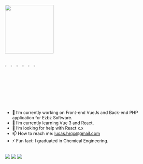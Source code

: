 <div> 
  <img height="160em" src="https://github-readme-stats.vercel.app/api?hide_rank=true&username=LucasHrqc&show_icons=true&theme=github_dark&include_all_commits=true&count_private=true&card_width=850px"/>
<!--   <img height="160em" src="https://github-readme-stats.vercel.app/api/top-langs/?username=LucasHrqc&hide_title=true&layout=compact&card_width=400px"/> -->
</div>

##
<div>
<img width="3%" height="3%" src="https://cdn.jsdelivr.net/gh/devicons/devicon/icons/css3/css3-original.svg" />
<img width="3%" height="3%" src="https://cdn.jsdelivr.net/gh/devicons/devicon/icons/html5/html5-original.svg" />       
<img width="3%" height="3%" src="https://cdn.jsdelivr.net/gh/devicons/devicon/icons/javascript/javascript-original.svg" />
<img width="3%" height="3%" src="https://cdn.jsdelivr.net/gh/devicons/devicon/icons/vuejs/vuejs-original.svg" />      
<img width="3%" height="3%" src="https://cdn.jsdelivr.net/gh/devicons/devicon/icons/php/php-original.svg" />
<img width="3%" height="3%" src="https://cdn.jsdelivr.net/gh/devicons/devicon/icons/laravel/laravel-plain.svg" />         
</div>          

##
- 🔭 I’m currently working on Front-end VueJs and Back-end PHP application for Ezbz Software.
- 🌱 I’m currently learning Vue 3 and React.
- 🤔 I’m looking for help with React x.x
- 📫 How to reach me: lucas.hrqc@gmail.com
- ⚡ Fun fact: I graduated in Chemical Engineering.

##
<div>
  <a href="https://www.linkedin.com/in/lucashrqc/"><img src="https://img.shields.io/badge/LinkedIn-0077B5?style=for-the-badge&logo=linkedin&logoColor=white" target="_blank"></img></a>
  <a href="mailto:lucas.hrqc@gmail.com"><img src="https://img.shields.io/badge/Gmail-D14836?style=for-the-badge&logo=gmail&logoColor=white" target="_blank"></img></a>
   <a href="https://www.instagram.com/lucashrqc/"><img src="https://img.shields.io/badge/Instagram-E4405F?style=for-the-badge&logo=instagram&logoColor=white" target="_blank"></img></a>
  </div>
